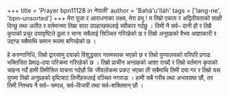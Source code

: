 +++
title = 'Prayer bpn11128 in नेपाली'
author = 'Bahá'u'lláh'
tags = ['lang-ne', 'bpn-unsorted']
+++
मेरा पूजा र आराधनाका लक्ष्य, मेरा प्रभु ! म तिम्रो एकता र अद्वितीयताको साक्षी दिन्छु तथा अतीत र वर्तमानमा तिम्रा सारा उपहारहरूलाई स्वीकार गर्दछु । तिमी नै सर्व– दानी हौ र तिम्रै कुपाको प्रचुर दयावृष्टिले ठूला र साना सबैलाई सिञ्चित गरिरहेको छ र तिम्रो अनुग्रहको वैभव आज्ञाकारी र उद्दण्ड सबैमाथि समान रूपमा बगिरहेको छ । 

हे करुणानिधि, तिम्रो द्वारसामु दयाको विशुद्धसार नतमस्तक भएको छ र तिम्रो पुण्यालयको वरिपरि प्रगाढ भक्तिसित प्रेमाद्र–दया परिक्रमा गरिरहेको छ । तिम्रो प्राचीन अनग्रहको आशा राख्दै र तिम्रो वर्तमान कृपाको चाहना गर्दै हामी तिमीसित याचना गर्दछौ कि जीवलोकमा प्रकट भएका ती सबैमाथि तिमी दया गर र तिम्रो यस युगमा तिम्रो अनुग्रहको वृष्टिबाट तिनीहरूलाई वञ्चित नगराऊ । हामी सबै गरीब तथा अभावग्रष्त छौं, तर तिमी निश्चय नै सर्व– सम्पन्न, सर्व–विजयी तथा सर्व–शक्तिमान् छौ ।
